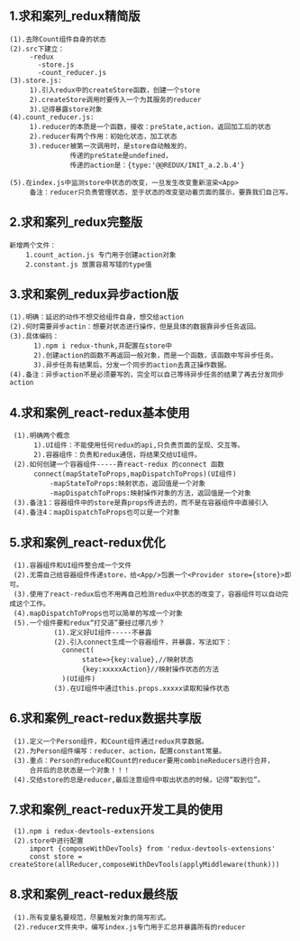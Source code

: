 ## 1.求和案列_redux精简版
    (1).去除Count组件自身的状态
    (2).src下建立：
         -redux
           -store.js
           -count_reducer.js
    (3).store.js:
         1).引入redux中的createStore函数，创建一个store
         2).createStore调用时要传入一个为其服务的reducer
         3).记得暴露store对象
    (4).count_reducer.js:
         1).reducer的本质是一个函数，接收：preState,action，返回加工后的状态
         2).reducer有两个作用：初始化状态，加工状态
         3).reducer被第一次调用时，是store自动触发的，
                   传递的preState是undefined，
                   传递的action是：{type:'@@REDUX/INIT_a.2.b.4'}

    (5).在index.js中监测store中状态的改变，一旦发生改变重新渲染<App>
         备注：reducer只负责管理状态，至于状态的改变驱动着页面的展示，要靠我们自己写。

## 2.求和案列_redux完整版
    新增两个文件：
        1.count_action.js 专门用于创建action对象
        2.constant.js 放置容易写错的type值

## 3.求和案例_redux异步action版
    (1).明确：延迟的动作不想交给组件自身，想交给action
    (2).何时需要异步actin：想要对状态进行操作，但是具体的数据靠异步任务返回。
    (3).具体编码：
          1).npm i redux-thunk,并配置在store中
          2).创建action的函数不再返回一般对象，而是一个函数，该函数中写异步任务。
          3).异步任务有结果后，分发一个同步的action去真正操作数据。
    (4).备注：异步action不是必须要写的，完全可以自己等待异步任务的结果了再去分发同步action

## 4.求和案例_react-redux基本使用
     (1).明确两个概念
          1).UI组件：不能使用任何redux的api,只负责页面的呈现、交互等。
          2).容器组件：负责和redux通信，将结果交给UI组件。
     (2).如何创建一个容器组件-----靠react-redux 的connect 函数
          connect(mapStateToProps,mapDispatchToProps)(UI组件)
              -mapStateToProps:映射状态，返回值是一个对象
              -mapDispatchToProps:映射操作对象的方法，返回值是一个对象
     (3).备注1：容器组件中的store是靠props传进去的，而不是在容器组件中直接引入
     (4).备注4：mapDispatchToProps也可以是一个对象

## 5.求和案例_react-redux优化
     (1).容器组件和UI组件整合成一个文件
     (2).无需自己给容器组件传递store，给<App/>包裹一个<Provider store={store}>即可。
     (3).使用了react-redux后也不用再自己检测redux中状态的改变了，容器组件可以自动完成这个工作。
     (4).mapDispatchToProps也可以简单的写成一个对象
     (5).一个组件要和redux“打交道”要经过哪几步？
               (1).定义好UI组件-----不暴露
               (2).引入connect生成一个容器组件，并暴露，写法如下：
                 connect(
                      state=>{key:value},//映射状态
                      {key:xxxxxAction}//映射操作状态的方法
                 )(UI组件)
               (3).在UI组件中通过this.props.xxxxx读取和操作状态

## 6.求和案例_react-redux数据共享版
     (1).定义一个Person组件，和Count组件通过redux共享数据。
     (2).为Person组件编写：reducer、action，配置constant常量。
     (3).重点：Person的reduce和Count的reducer要用combineReducers进行合并，
         合并后的总状态是一个对象！！！
     (4).交给store的总是reducer,最后注意组件中取出状态的时候，记得“取到位”。

## 7.求和案例_react-redux开发工具的使用
     (1).npm i redux-devtools-extensions
     (2).store中进行配置
         import {composeWithDevTools} from 'redux-devtools-extensions'
         const store = createStore(allReducer,composeWithDevTools(applyMiddleware(thunk)))

## 8.求和案例_react-redux最终版
     (1).所有变量名要规范，尽量触发对象的简写形式。
     (2).reducer文件夹中，编写index.js专门用于汇总并暴露所有的reducer
